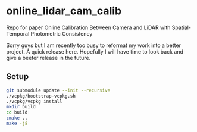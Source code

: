 # online_lidar_cam_calib
Repo for paper Online Calibration Between Camera and LiDAR with Spatial-Temporal Photometric Consistency

Sorry guys but I am recently too busy to reformat my work into a better project. A quick release here. Hopefully I will have time to look back and give a beeter release in the future.

## Setup

```bash
git submodule update --init --recursive
./vcpkg/bootstrap-vcpkg.sh 
./vcpkg/vcpkg install
mkdir build
cd build
cmake ..
make -j8
```

